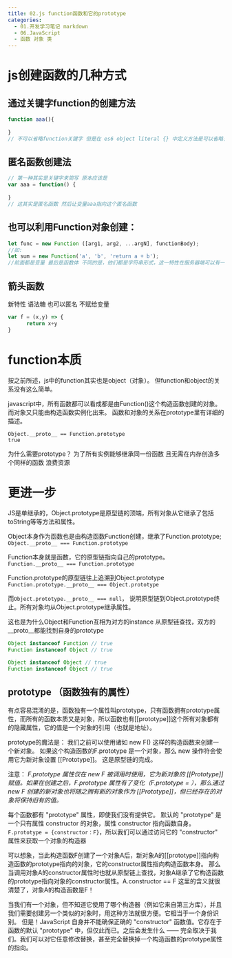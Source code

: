 ```yaml
---
title: 02.js function函数和它的prototype
categories:
  - 01.开发学习笔记 markdown
  - 06.JavaScript
  - 函数 对象 类
---
```


# js创建函数的几种方式

## 通过关键字function的创建方法
```javascript
function aaa(){
    
}
// 不可以省略function关键字 但是在 es6 object literal {} 中定义方法是可以省略关键字简写的,但是 函数 和 对象的方法 不是一个概念，不可混淆。这里只是补充提醒。
```

## 匿名函数创建法
```js
// 第一种其实是关键字来简写 原本应该是
var aaa = function() {
    
}
// 这其实是匿名函数 然后让变量aaa指向这个匿名函数

```

## 也可以利用Function对象创建：

```javascript
let func = new Function ([arg1, arg2, ...argN], functionBody);
//如:
let sum = new Function('a', 'b', 'return a + b');
//前面都是变量 最后是函数体 不同的是，他们都是字符串形式，这一特性在服务器端可以有一些骚操作，在接收到数据时直接构建相关函数 具体见https://javascript.info/new-function
```

## 箭头函数
新特性 语法糖 也可以匿名 不赋给变量
```js
var f = (x,y) => {
	  return x+y
}

```

# function本质
按之前所述，js中的function其实也是object（对象）。
但function和object的关系没有这么简单。

javascript中，所有函数都可以看成都是由Function()这个构造函数创建的对象。
而对象又只能由构造函数实例化出来。
函数和对象的关系在prototype里有详细的描述。

```
Object.__proto__ == Function.prototype
true
```

为什么需要prototype？ 为了所有实例能够继承同一份函数 且无需在内存创造多个同样的函数 浪费资源 

# 更进一步
JS是单继承的，Object.prototype是原型链的顶端，所有对象从它继承了包括toString等等方法和属性。

Object本身作为函数也是由构造函数Function创建，继承了Function.prototype; 
`Object.__proto__ === Function.prototype`

Function本身就是函数，它的原型链指向自己的prototype。
`Function.__proto__ === Function.prototype`

Function.prototype的原型链往上追溯到Object.prototype
`Function.prototype.__proto__ === Object.prototype`

而`Object.prototype.__proto__ === null`，
说明原型链到Object.prototype终止。所有对象均从Object.prototype继承属性。

这也是为什么Object和Function互相为对方的instance
从原型链查找，双方的__proto__都能找到自身的prototype

```JavaScript
Object instanceof Function // true
Function instanceof Object // true

Object instanceof Object // true
Function instanceof Object // true
```

## prototype （函数独有的属性）
有点容易混淆的是，函数独有一个属性叫prototype，只有函数拥有prototype属性，而所有的函数本质又是对象，所以函数也有[[prototype]]这个所有对象都有的隐藏属性，它的值是一个对象的引用（也就是地址）。

prototype的魔法是：
我们之前可以使用诸如 new F() 这样的构造函数来创建一个新对象。
如果这个构造函数的F.prototype 是一个对象，那么 new 操作符会使用它为新对象设置 [[Prototype]]。
这是原型链的完成。

注意：
*F.prototype 属性仅在 new F 被调用时使用，它为新对象的 [[Prototype]] 赋值。如果在创建之后，F.prototype 属性有了变化（F.prototype = <another object>），那么通过 new F 创建的新对象也将随之拥有新的对象作为 [[Prototype]]，但已经存在的对象将保持旧有的值。*

每个函数都有 "prototype" 属性，即使我们没有提供它。
默认的 "prototype" 是一个只有属性 constructor 的对象，属性 constructor 指向函数自身。`F.prototype = {constructor：F}`，所以我们可以通过访问它的 "constructor" 属性来获取一个对象的构造器

可以想象，当此构造函数F创建了一个对象A后，新对象A的[[prototype]]指向构造函数的prototype指向的对象，它的constructor属性指向构造函数本身。
那么当调用对象A的constructor属性时也就从原型链上查找，对象A继承了它构造函数的prototype指向对象的constructor属性。A.constructor == F
这里的含义就很清楚了，对象A的构造函数是F！

当我们有一个对象，但不知道它使用了哪个构造器（例如它来自第三方库），并且我们需要创建另一个类似的对象时，用这种方法就很方便。它相当于一个身份识别。
但是！JavaScript 自身并不能确保正确的 "constructor" 函数值。它存在于函数的默认 "prototype" 中，但仅此而已。之后会发生什么 —— 完全取决于我们。我们可以对它任意修改替换，甚至完全替换掉一个构造函数的prototype属性的指向。